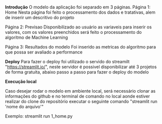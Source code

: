 **Introdução**
O modelo da aplicação foi separado em 3 páginas.
Página 1: Home
    Nesta página foi feito o processamento dos dados e tratativas, alem de inserir um descritivo do projeto

Página 2: Previsao
    Disponibilizado ao usuário as variaveis para inserir os valores, com os valores preenchidos será feito o processamento do algoritmo de Machine Learning

Página 3: Resultados do modelo
    Foi inserido as metricas do algoritmo para que possa ser avaliado a performance

**Deploy**
Para fazer o deploy foi utilizado o servido do streamilt "https://streamlit.io/", neste servidor é possivel disponibilizar até 3 projetos de forma gratuita, abaixo passo a passo para fazer o deploy do modelo



**Execução local**

Caso desejar rodar o modelo em ambiente local, será necessário clonar as informações do github e no terminal de comando no local aonde estiver realizar do clone do repositório executar o seguinte comando
"streamlit run 'nome do arquivo'" 

Exemplo: streamlit run 1_home.py